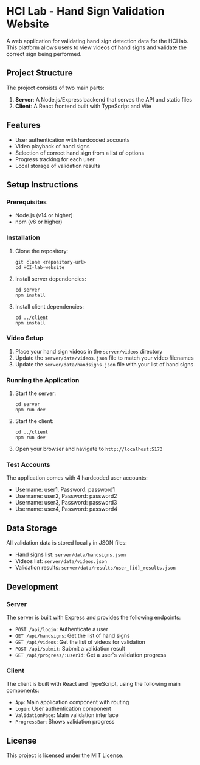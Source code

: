 # HCI Lab - Hand Sign Validation Website

A web application for validating hand sign detection data for the HCI lab. This platform allows users to view videos of hand signs and validate the correct sign being performed.

## Project Structure

The project consists of two main parts:

1. **Server**: A Node.js/Express backend that serves the API and static files
2. **Client**: A React frontend built with TypeScript and Vite

## Features

- User authentication with hardcoded accounts
- Video playback of hand signs
- Selection of correct hand sign from a list of options
- Progress tracking for each user
- Local storage of validation results

## Setup Instructions

### Prerequisites

- Node.js (v14 or higher)
- npm (v6 or higher)

### Installation

1. Clone the repository:
   ```
   git clone <repository-url>
   cd HCI-lab-website
   ```

2. Install server dependencies:
   ```
   cd server
   npm install
   ```

3. Install client dependencies:
   ```
   cd ../client
   npm install
   ```

### Video Setup

1. Place your hand sign videos in the `server/videos` directory
2. Update the `server/data/videos.json` file to match your video filenames
3. Update the `server/data/handsigns.json` file with your list of hand signs

### Running the Application

1. Start the server:
   ```
   cd server
   npm run dev
   ```

2. Start the client:
   ```
   cd ../client
   npm run dev
   ```

3. Open your browser and navigate to `http://localhost:5173`

### Test Accounts

The application comes with 4 hardcoded user accounts:

- Username: user1, Password: password1
- Username: user2, Password: password2
- Username: user3, Password: password3
- Username: user4, Password: password4

## Data Storage

All validation data is stored locally in JSON files:

- Hand signs list: `server/data/handsigns.json`
- Videos list: `server/data/videos.json`
- Validation results: `server/data/results/user_[id]_results.json`

## Development

### Server

The server is built with Express and provides the following endpoints:

- `POST /api/login`: Authenticate a user
- `GET /api/handsigns`: Get the list of hand signs
- `GET /api/videos`: Get the list of videos for validation
- `POST /api/submit`: Submit a validation result
- `GET /api/progress/:userId`: Get a user's validation progress

### Client

The client is built with React and TypeScript, using the following main components:

- `App`: Main application component with routing
- `Login`: User authentication component
- `ValidationPage`: Main validation interface
- `ProgressBar`: Shows validation progress

## License

This project is licensed under the MIT License. 
